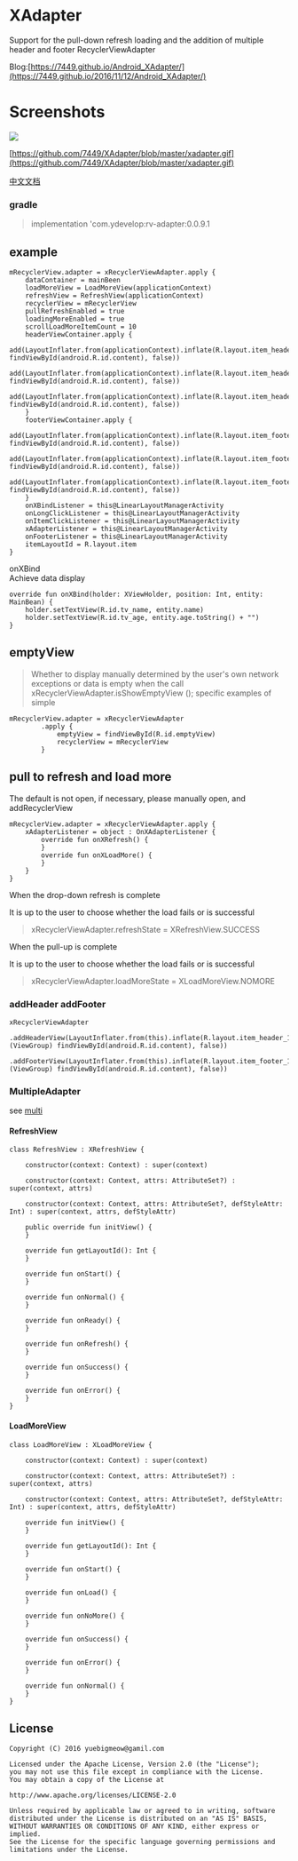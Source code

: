 # XAdapter
Support for the pull-down refresh loading and the addition of multiple header and footer RecyclerViewAdapter


Blog:[https://7449.github.io/Android_XAdapter/](https://7449.github.io/2016/11/12/Android_XAdapter/)

# Screenshots

![](https://github.com/7449/XAdapter/blob/master/xadapter.gif)

[https://github.com/7449/XAdapter/blob/master/xadapter.gif](https://github.com/7449/XAdapter/blob/master/xadapter.gif)


[中文文档](https://7449.github.io/2016/11/12/Android_XAdapter/)

### gradle

>implementation 'com.ydevelop:rv-adapter:0.0.9.1

## example

    mRecyclerView.adapter = xRecyclerViewAdapter.apply {
        dataContainer = mainBeen
        loadMoreView = LoadMoreView(applicationContext)
        refreshView = RefreshView(applicationContext)
        recyclerView = mRecyclerView
        pullRefreshEnabled = true
        loadingMoreEnabled = true
        scrollLoadMoreItemCount = 10
        headerViewContainer.apply {
            add(LayoutInflater.from(applicationContext).inflate(R.layout.item_header_1, findViewById(android.R.id.content), false))
            add(LayoutInflater.from(applicationContext).inflate(R.layout.item_header_2, findViewById(android.R.id.content), false))
            add(LayoutInflater.from(applicationContext).inflate(R.layout.item_header_3, findViewById(android.R.id.content), false))
        }
        footerViewContainer.apply {
            add(LayoutInflater.from(applicationContext).inflate(R.layout.item_footer_1, findViewById(android.R.id.content), false))
            add(LayoutInflater.from(applicationContext).inflate(R.layout.item_footer_2, findViewById(android.R.id.content), false))
            add(LayoutInflater.from(applicationContext).inflate(R.layout.item_footer_3, findViewById(android.R.id.content), false))
        }
        onXBindListener = this@LinearLayoutManagerActivity
        onLongClickListener = this@LinearLayoutManagerActivity
        onItemClickListener = this@LinearLayoutManagerActivity
        xAdapterListener = this@LinearLayoutManagerActivity
        onFooterListener = this@LinearLayoutManagerActivity
        itemLayoutId = R.layout.item
    }

onXBind  
Achieve data display

    override fun onXBind(holder: XViewHolder, position: Int, entity: MainBean) {
        holder.setTextView(R.id.tv_name, entity.name)
        holder.setTextView(R.id.tv_age, entity.age.toString() + "")
    }

## emptyView

>Whether to display manually determined by the user's own network exceptions or data is empty when the call xRecyclerViewAdapter.isShowEmptyView (); specific examples of simple
	
    mRecyclerView.adapter = xRecyclerViewAdapter
            .apply {
                emptyView = findViewById(R.id.emptyView)
                recyclerView = mRecyclerView
            }

## pull to refresh and load more

The default is not open, if necessary, please manually open, and addRecyclerView

    mRecyclerView.adapter = xRecyclerViewAdapter.apply {
        xAdapterListener = object : OnXAdapterListener {
            override fun onXRefresh() {
            }
            override fun onXLoadMore() {
            }
        }
    }

When the drop-down refresh is complete

It is up to the user to choose whether the load fails or is successful

>xRecyclerViewAdapter.refreshState = XRefreshView.SUCCESS

When the pull-up is complete

It is up to the user to choose whether the load fails or is successful

>xRecyclerViewAdapter.loadMoreState = XLoadMoreView.NOMORE

### addHeader addFooter

    xRecyclerViewAdapter
     .addHeaderView(LayoutInflater.from(this).inflate(R.layout.item_header_1, (ViewGroup) findViewById(android.R.id.content), false))
     .addFooterView(LayoutInflater.from(this).inflate(R.layout.item_footer_1, (ViewGroup) findViewById(android.R.id.content), false))
		 
### MultipleAdapter

see [multi](https://github.com/7449/XAdapter/tree/master/xadapterLibrary/src/main/java/com/xadapter/adapter/XMultiAdapter.kt)

#### RefreshView 

    class RefreshView : XRefreshView {
    
        constructor(context: Context) : super(context)
    
        constructor(context: Context, attrs: AttributeSet?) : super(context, attrs)
    
        constructor(context: Context, attrs: AttributeSet?, defStyleAttr: Int) : super(context, attrs, defStyleAttr)
    
        public override fun initView() {
        }
    
        override fun getLayoutId(): Int {
        }
    
        override fun onStart() {
        }
    
        override fun onNormal() {
        }
    
        override fun onReady() {
        }
    
        override fun onRefresh() {
        }
    
        override fun onSuccess() {
        }
    
        override fun onError() {
        }
    }

#### LoadMoreView

    class LoadMoreView : XLoadMoreView {
    
        constructor(context: Context) : super(context)
    
        constructor(context: Context, attrs: AttributeSet?) : super(context, attrs)
    
        constructor(context: Context, attrs: AttributeSet?, defStyleAttr: Int) : super(context, attrs, defStyleAttr)
    
        override fun initView() {
        }
    
        override fun getLayoutId(): Int {
        }
    
        override fun onStart() {
        }
    
        override fun onLoad() {
        }
    
        override fun onNoMore() {
        }
    
        override fun onSuccess() {
        }
    
        override fun onError() {
        }
    
        override fun onNormal() {
        }
    }


License
--
    Copyright (C) 2016 yuebigmeow@gamil.com

    Licensed under the Apache License, Version 2.0 (the "License");
    you may not use this file except in compliance with the License.
    You may obtain a copy of the License at

    http://www.apache.org/licenses/LICENSE-2.0

    Unless required by applicable law or agreed to in writing, software
    distributed under the License is distributed on an "AS IS" BASIS,
    WITHOUT WARRANTIES OR CONDITIONS OF ANY KIND, either express or implied.
    See the License for the specific language governing permissions and
    limitations under the License.

